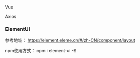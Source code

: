 Vue

Axios

### ElementUI
参考地址：
https://element.eleme.cn/#/zh-CN/component/layout

npm使用方式：
npm i element-ui -S